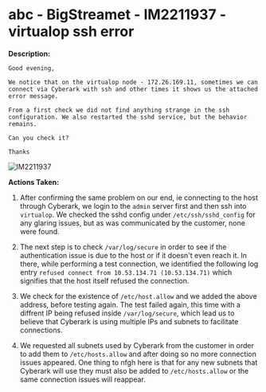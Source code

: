 # abc - BigStreamet - IM2211937 - virtualop ssh error

<b>Description:</b>
```
Good evening,

We notice that on the virtualop node - 172.26.169.11, sometimes we can connect via Cyberark with ssh and other times it shows us the attached error message.

From a first check we did not find anything strange in the ssh configuration. We also restarted the sshd service, but the behavior remains.

Can you check it?

Thanks
```

![IM2211937](.media/IM2211937.jpg)

<b>Actions Taken:</b>

1. After confirming the same problem on our end, ie connecting to the host through Cyberark, we login to the
   `admin` server first and then ssh into `virtualop`. We checked the sshd config under `/etc/ssh/sshd_config`
   for any glaring issues, but as was communicated by the customer, none were found.

2. The next step is to check `/var/log/secure` in order to see if the authentication issue is due to the host
   or if it doesn't even reach it. In there, while performing a test connection, we identified the following
   log entry `refused connect from 10.53.134.71 (10.53.134.71)` which signifies that the host itself refused
   the connection.

3. We check for the existence of `/etc/host.allow` and we added the above address, before testing again.
   The test failed again, this time with a diffrent IP being refused inside `/var/log/secure`, which lead
   us to believe that Cyberark is using multiple IPs and subnets to facilitate connections.

4. We requested all subnets used by Cyberark from the customer in order to add them to `/etc/hosts.allow`
   and after doing so no more connection issues appeared. One thing to nfgh here is that for any new subnets
   that Cyberark will use they must also be added to `/etc/hosts.allow` or the same connection issues will
   reappear.
